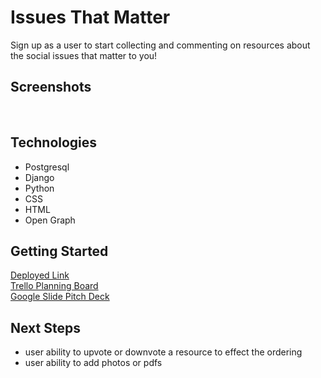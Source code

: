 # Issues That Matter
Sign up as a user to start collecting and commenting on resources about the social issues that matter to you!

## Screenshots
<img src="" alt="">
<img src="" alt="">
<img src="" alt="">

## Technologies
- Postgresql
- Django
- Python
- CSS
- HTML
- Open Graph

## Getting Started
[Deployed Link](https://issues-that-matter.herokuapp.com/) <br>
[Trello Planning Board](https://trello.com/b/3CM7kHdr/issues-that-matter) <br>
[Google Slide Pitch Deck](https://docs.google.com/presentation/d/1Jaka_EukksSpHML1EpX-DpL57uSW0WHBUDnsZolO3ag/edit#slide=id.gc6f73a04f_0_46)

## Next Steps
- user ability to upvote or downvote a resource to effect the ordering
- user ability to add photos or pdfs